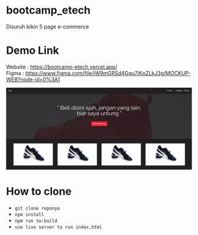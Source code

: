 # bootcamp_etech
Disuruh bikin 5 page e-commerce

# Demo Link
Website : https://bootcamp-etech.vercel.app/ <br>
Figma   : https://www.figma.com/file/jW9mGRSd4Ggu7iKpZLkJ3g/MOCKUP-WEB?node-id=0%3A1

<p><img  src="https://github.com/rezak400/bootcamp_etech/blob/master/assets/images/landing.png?raw=true"/></p>

# How to clone
- `git clone reponya`
- `npm install`
- `npm run tw:build`
- `use live server to run index.html`
